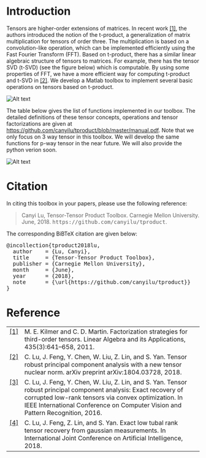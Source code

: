 # Introduction

Tensors are higher-order extensions of matrices. In recent work <a class="footnote-reference" href="#id2" id="id1">[1]</a>, the authors introduced the notion of the t-product, a generalization of matrix multiplication for tensors of order three. The multiplication is based on a convolution-like operation, which 	can be implemented efficiently using the Fast Fourier Transform (FFT). Based on t-product, there has a similar linear algebraic structure of tensors to matrices. For example, there has the tensor SVD (t-SVD) (see the figure below) which is computable. By using some properties of FFT, we have a more efficient way for computing t-product and t-SVD in  <a class="footnote-reference" href="#id2" id="id1">[2]</a>. We develop a Matlab toolbox to implement several basic operations on tensors based on t-product.

![Alt text](https://github.com/canyilu/tproduct/blob/master/tsvd.JPG)

The table below gives the list of functions implemented in our toolbox. The detailed definitions of these tensor concepts, operations and tensor factorizations are given at <a href="../tproduct/blob/master/manual.pdf" class="textlink" target="_blank">https://github.com/canyilu/tproduct/blob/master/manual.pdf</a>. Note that we only focus on 3 way tensor in this toolbox. We will develop the same functions for p-way tensor in the near future. We will also provide the python verion soon.

![Alt text](https://github.com/canyilu/tproduct/blob/master/tab_tprod_funlist.JPG)

# Citation

<p>In citing this toolbox in your papers, please use the following reference:</p>

<blockquote>
<div><p>Canyi Lu, Tensor-Tensor Product Toolbox. Carnegie Mellon University. June, 2018.
<tt class="docutils literal"><span class="pre">https://github.com/canyilu/tproduct</span></tt>.</p>
</div></blockquote>

<p>The corresponding BiBTeX citation are given below:</p>
<div class="highlight-none"><div class="highlight"><pre>
@incollection{tproduct2018lu,
  author    = {Lu, Canyi},
  title     = {Tensor-Tensor Product Toolbox},
  publisher = {Carnegie Mellon University},
  month     = {June},
  year      = {2018},
  note      = {\url{https://github.com/canyilu/tproduct}}
}
</pre></div>
  
  
# Reference
<table class="docutils footnote" frame="void" id="id2" rules="none">
<colgroup><col class="label" /><col /></colgroup>
<tbody valign="top">
<tr><td class="label"><a class="fn-backref" href="#id2">[1]</a></td><td>M. E. Kilmer and C. D. Martin. Factorization strategies for third-order tensors. Linear Algebra and its Applications, 435(3):641–658, 2011.</td></tr>
<tr><td class="label"><a class="fn-backref" href="#id2">[2]</a></td><td>C. Lu, J. Feng, Y. Chen, W. Liu, Z. Lin, and S. Yan. Tensor robust principal component analysis with a new tensor nuclear norm. arXiv preprint arXiv:1804.03728, 2018.</td></tr>
<tr><td class="label"><a class="fn-backref" href="#id2">[3]</a></td><td>C. Lu, J. Feng, Y. Chen, W. Liu, Z. Lin, and S. Yan. Tensor robust principal component analysis: Exact recovery of corrupted low-rank tensors via convex optimization. In IEEE International Conference on Computer Vision and Pattern Recognition, 2016.</td></tr>
<tr><td class="label"><a class="fn-backref" href="#id2">[4]</a></td><td>C. Lu, J. Feng, Z. Lin, and S. Yan. Exact low tubal rank tensor recovery from gaussian measurements. In International Joint Conference on Artificial Intelligence, 2018.
</td></tr>
</tbody>
</table>




